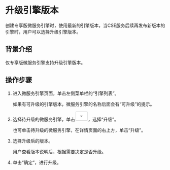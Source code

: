# 升级引擎版本<a name="ZH-CN_TOPIC_0138514151"></a>

创建专享版微服务引擎时，使用最新的引擎版本，当CSE服务后续再发布新版本的引擎时，用户可以选择升级引擎版本。

## 背景介绍<a name="section254019131156"></a>

仅专享版微服务引擎支持升级引擎版本。

## 操作步骤<a name="section533319505503"></a>

1.  进入微服务引擎页面，单击左侧菜单栏的“引擎列表”。

    如果有可升级的引擎版本，微服务引擎的名称后面会有“可升级”的提示。

2.  选择待升级的微服务引擎，单击![](figures/icon-list.png)，选择“升级”。

    也可单击待升级的微服务引擎，在详情页面的右上方，单击“升级”。

3.  选择升级后的版本。

    用户查看版本说明后，根据需要决定是否升级。

4.  单击“确定”，进行升级。

